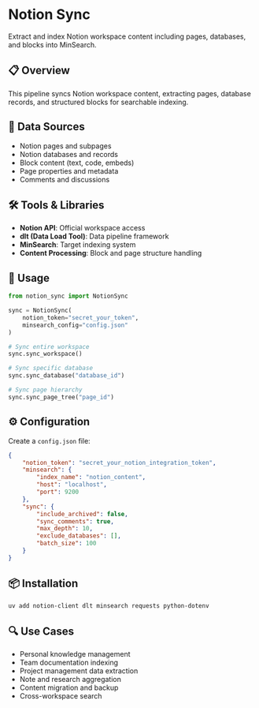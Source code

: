 # Notion Sync

Extract and index Notion workspace content including pages, databases, and blocks into MinSearch.

## 📋 Overview

This pipeline syncs Notion workspace content, extracting pages, database records, and structured blocks for searchable indexing.

## 🎯 Data Sources

- Notion pages and subpages
- Notion databases and records
- Block content (text, code, embeds)
- Page properties and metadata
- Comments and discussions

## 🛠️ Tools & Libraries

- **Notion API**: Official workspace access
- **dlt (Data Load Tool)**: Data pipeline framework
- **MinSearch**: Target indexing system
- **Content Processing**: Block and page structure handling

## 🚀 Usage

```python
from notion_sync import NotionSync

sync = NotionSync(
    notion_token="secret_your_token",
    minsearch_config="config.json"
)

# Sync entire workspace
sync.sync_workspace()

# Sync specific database
sync.sync_database("database_id")

# Sync page hierarchy
sync.sync_page_tree("page_id")
```

## ⚙️ Configuration

Create a `config.json` file:

```json
{
    "notion_token": "secret_your_notion_integration_token",
    "minsearch": {
        "index_name": "notion_content",
        "host": "localhost",
        "port": 9200
    },
    "sync": {
        "include_archived": false,
        "sync_comments": true,
        "max_depth": 10,
        "exclude_databases": [],
        "batch_size": 100
    }
}
```

## 📦 Installation

```bash
uv add notion-client dlt minsearch requests python-dotenv
```

## 🔍 Use Cases

- Personal knowledge management
- Team documentation indexing
- Project management data extraction
- Note and research aggregation
- Content migration and backup
- Cross-workspace search